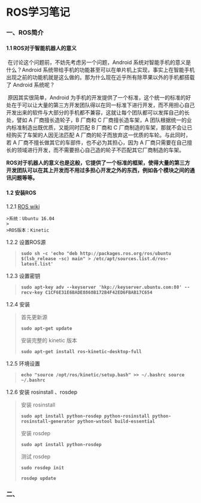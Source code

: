 # ROS学习笔记

### 一、ROS简介

#### 1.1 ROS对于智能机器人的意义

​	在讨论这个问题前，不妨先考虑另一个问题，Android 系统对智能手机的意义是什么？Android 系统带给手机的功能甚至可以在单片机上实现，事实上在智能手机出现之前的功能机就是这么做的。那为什么现在近乎所有除苹果以外的手机都搭载了 Android 系统呢？

​	原因其实很简单，Android 为手机的开发提供了一个标准，这个统一的标准的好处在于可以让大量的第三方开发团队得以在同一标准下进行开发，而不用担心自己开发出来的软件与大部分的手机都不兼容，这就让每个团队都可以发挥自己的长处，譬如 A 厂商擅长造轮子，B 厂商和 C 厂商擅长造车架，A 团队根据统一的业内标准制造出既优质，又能同时匹配 B 厂商和 C 厂商制造的车架，那就不会让已经购买了车架的人因无法匹配 A 厂商的轮子而放弃这一优质的车轮。与此同时，若 A 厂商不擅长做其它的车部件，也不必为其担心，因为 A 厂商只需要在自己擅长的领域进行开发，而不需要担心自己造的轮子不匹配其它厂商制造的车架。

​	**ROS对于机器人的意义也是这般，它提供了一个标准的框架，使得大量的第三方开发团队可以在其上开发而不用过多担心开发之外的东西，例如各个模块之间的通讯问题等等。**

#### 1.2 安装ROS

1.2.1 [ROS wiki](http://wiki.ros.org/ROS/Installation)

	>系统：Ubuntu 16.04
	>
	>ROS版本：Kinetic

1.2.2 设置ROS源

> **`sudo sh -c 'echo "deb http://packages.ros.org/ros/ubuntu $(lsb_release -sc) main" > /etc/apt/sources.list.d/ros-latest.list'`**

1.2.3 设置密钥

> **`sudo apt-key adv --keyserver 'hkp://keyserver.ubuntu.com:80' --recv-key C1CF6E31E6BADE8868B172B4F42ED6FBAB17C654`**

1.2.4 安装

> 首先更新源
>
> **`sudo apt-get update`**
>
> 安装完整的 kinetic 版本
>
> **`sudo apt-get install ros-kinetic-desktop-full`**

1.2.5 环境设置

> **`echo "source /opt/ros/kinetic/setup.bash" >> ~/.bashrc
> source ~/.bashrc`**

1.2.6 安装 rosinstall 、rosdep

> 安装 rosinstall
>
> **`sudo apt install python-rosdep python-rosinstall python-rosinstall-generator python-wstool build-essential`**
>
> 安装 rosdep
>
> **`sudo apt install python-rosdep`**
>
> 测试 rosdep
>
> **`sudo rosdep init`**
>
> **`rosdep update`**

### 二、



